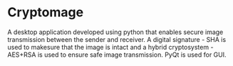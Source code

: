 # Cryptomage

  A desktop application developed using python that enables secure image transmission between the sender and receiver. 
  A digital signature - SHA is used to makesure that the image is intact and a hybrid cryptosystem - AES+RSA is used to ensure safe image transmission. PyQt is used for GUI.
